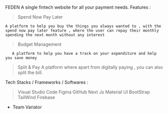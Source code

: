 FEDEN 
A single fintech website for all your payment needs.
Features :
> Spend Now Pay Later 
    
    A platform to help you buy the things you always wanted to , with the spend now pay later feature , where the user can repay their monthly spending the next month without any interest
> Budget Management


       A platform to help you have a track on your expenditure and help you save money
>	Split & Pay
       A platform where apart from digitally paying , you can also split the bill.

Tech Stacks / Frameworks / Softwares :
> Visual Studio Code
>	Figma
>	GitHub
>	Next Js
>	Material UI
>	BootStrap
>	TailWind
>	Firebase

-	Team Variator
